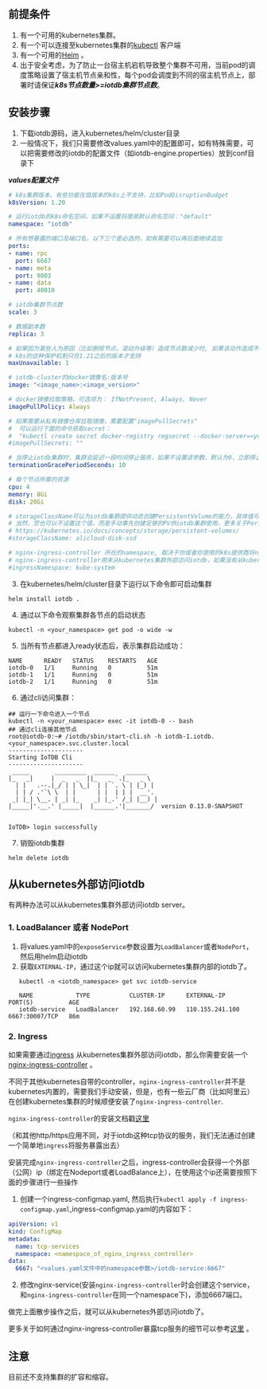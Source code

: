 <!--

```
Licensed to the Apache Software Foundation (ASF) under one
or more contributor license agreements.  See the NOTICE file
distributed with this work for additional information
regarding copyright ownership.  The ASF licenses this file
to you under the Apache License, Version 2.0 (the
"License"); you may not use this file except in compliance
with the License.  You may obtain a copy of the License at

    http://www.apache.org/licenses/LICENSE-2.0

Unless required by applicable law or agreed to in writing,
software distributed under the License is distributed on an
"AS IS" BASIS, WITHOUT WARRANTIES OR CONDITIONS OF ANY
KIND, either express or implied.  See the License for the
specific language governing permissions and limitations
under the License.
```

-->

## 前提条件

1. 有一个可用的kubernetes集群。
2. 有一个可以连接至kubernetes集群的[kubectl](https://kubernetes.io/docs/tasks/tools/) 客户端 
3. 有一个可用的[Helm](https://helm.sh/zh/docs/intro/quickstart/) 。
4. 出于安全考虑，为了防止一台宿主机宕机导致整个集群不可用，当前pod的调度策略设置了宿主机节点亲和性，每个pod会调度到不同的宿主机节点上，部署时请保证***k8s节点数量>=iotdb集群节点数***。 

## 安装步骤

1. 下载iotdb源码，进入kubernetes/helm/cluster目录
2. 一般情况下，我们只需要修改values.yaml中的配置即可，如有特殊需要，可以把需要修改的iotdb的配置文件（如iotdb-engine.properties）放到conf目录下

***values配置文件*** 

```yaml
# k8s集群版本，有些功能在低版本的k8s上不支持，比如PodDisruptionBudget
k8sVersion: 1.20

# 运行iotdb的k8s命名空间，如果不设置将使用默认命名空间："default"
namespace: "iotdb"

# 所有想暴露的端口及端口名，以下三个是必选的，如有需要可以再后面继续追加
ports:
- name: rpc
  port: 6667
- name: meta
  port: 9003
- name: data
  port: 40010

# iotdb集群节点数
scale: 3

# 数据副本数
replica: 3

# 如果因为某些人为原因（比如删除节点，滚动升级等）造成节点数减少时, 如果该动作造成不可用的节点数大于maxUnavailable的值，该动作则会被阻止。
# k8s的这种保护机制只在1.21之后的版本才支持
maxUnavailable: 1

# iotdb-cluster的docker镜像名:版本号
image: "<image_name>:<image_version>"

# docker镜像拉取策略，可选项为： IfNotPresent, Always, Never
imagePullPolicy: Always

# 如果需要从私有镜像仓库拉取镜像，需要配置"imagePullSecrets"
#  可以运行下面的命令获取secret：
#  "kubectl create secret docker-registry regsecret --docker-server=<your-registry-server> --docker-username=<your-name> --docker-password=<your-pword> --dry-run -o yaml"
#imagePullSecrets: ""

# 当停止iotdb集群时，集群会延迟一段时间停止服务，如果不设置该参数，默认为0，立即停止服务
terminationGracePeriodSeconds: 10

# 每个节点所需的资源
cpu: 4
memory: 8Gi
disk: 20Gi

# storageClassName可以为iotdb集群提供动态创建PersistentVolume的能力，具体值可以询问您的k8s云服务商
# 当然，您也可以不设置这个值，而是手动事先创建足够的PV供iotdb集群使用，更多关于PersistentVolume的细节可以参考：
# https://kubernetes.io/docs/concepts/storage/persistent-volumes/
#storageClassName: alicloud-disk-ssd

# nginx-ingress-controller 所在的namespace, 取决于你或者你使用的k8s提供商将nginx-ingress-controller安装到哪个namespace下了。
# nginx-ingress-controller用来从kubernetes集群外部访问iotdb，如果没有从kubernetes外部访问iotdb的需求，那么不需要设置这个参数。
#ingressNamespace: kube-system

```

3. 在kubernetes/helm/cluster目录下运行以下命令即可启动集群

```shell script
helm install iotdb . 
```

4. 通过以下命令观察集群各节点的启动状态

```shell script
kubectl -n <your_namespace> get pod -o wide -w
```

5. 当所有节点都进入ready状态后，表示集群启动成功：

```shell script
NAME      READY   STATUS    RESTARTS   AGE
iotdb-0   1/1     Running   0          51m
iotdb-1   1/1     Running   0          51m
iotdb-2   1/1     Running   0          51m
```

6. 通过cli访问集群：

```shell script
## 运行一下命令进入一个节点
kubectl -n <your_namespace> exec -it iotdb-0 -- bash
## 通过cli连接其他节点
root@iotdb-0:~# /iotdb/sbin/start-cli.sh -h iotdb-1.iotdb.<your_namespace>.svc.cluster.local
---------------------
Starting IoTDB Cli
---------------------
 _____       _________  ______   ______
|_   _|     |  _   _  ||_   _ `.|_   _ \
  | |   .--.|_/ | | \_|  | | `. \ | |_) |
  | | / .'`\ \  | |      | |  | | |  __'.
 _| |_| \__. | _| |_    _| |_.' /_| |__) |
|_____|'.__.' |_____|  |______.'|_______/  version 0.13.0-SNAPSHOT


IoTDB> login successfully

```

7. 销毁iotdb集群

```shell script
helm delete iotdb
```

## 从kubernetes外部访问iotdb

有两种办法可以从kubernetes集群外部访问iotdb server。

### 1. LoadBalancer 或者 NodePort

1. 将values.yaml中的```exposeService```参数设置为```LoadBalancer```或者```NodePort```，然后用helm启动iotdb
2. 获取```EXTERNAL-IP```，通过这个ip就可以访问kubernetes集群内部的iotdb了。

```shell script
   kubectl -n <iotdb_namespace> get svc iotdb-service

   NAME            TYPE           CLUSTER-IP      EXTERNAL-IP      PORT(S)          AGE
   iotdb-service   LoadBalancer   192.168.60.99   110.155.241.100   6667:30007/TCP   86m

```

### 2. Ingress

如果需要通过[ingress](https://kubernetes.io/docs/concepts/services-networking/ingress/) 从kubernetes集群外部访问iotdb，那么你需要安装一个[nginx-ingress-controller](https://kubernetes.io/docs/concepts/services-networking/ingress-controllers/) 。

不同于其他kubernetes自带的controller，```nginx-ingress-controller```并不是kubernetes内置的，需要我们手动安装，但是，也有一些云厂商（比如阿里云）在创建kubernetes集群的时候顺便安装了```nginx-ingress-controller```.

```nginx-ingress-controller```的安装文档戳[这里](https://kubernetes.github.io/ingress-nginx/deploy/) 

（和其他http/https应用不同，对于iotdb这种tcp协议的服务，我们无法通过创建一个简单地```ingress```将服务暴露出去）

安装完成```nginx-ingress-controller```之后，ingress-controller会获得一个外部（公网）ip（绑定在Nodeport或者LoadBalance上），在使用这个ip还需要按照下面的步骤进行一些操作

1. 创建一个ingress-configmap.yaml, 然后执行```kubectl apply -f ingress-configmap.yaml```,ingress-configmap.yaml的内容如下：

```yaml
apiVersion: v1
kind: ConfigMap
metadata:
  name: tcp-services
  namespace: <namespace_of_nginx_ingress_controller>
data:
  6667: "<values.yaml文件中的namespace参数>/iotdb-service:6667"
```

2. 修改nginx-service(安装```nginx-ingress-controller```时会创建这个service，和```nginx-ingress-controller```在同一个namespace下)，添加6667端口。

做完上面散步操作之后，就可以从kubernetes外部访问iotdb了。

更多关于如何通过nginx-ingress-controller暴露tcp服务的细节可以参考[这里](https://kubernetes.github.io/ingress-nginx/user-guide/exposing-tcp-udp-services/?spm=a2c6h.12873639.0.0.7d515383w4iLp9) 。

## 注意

目前还不支持集群的扩容和缩容。

